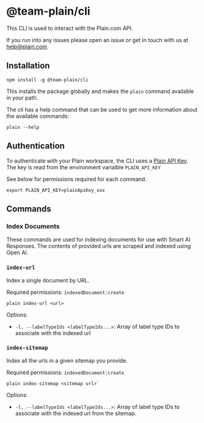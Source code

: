 # @team-plain/cli

This CLI is used to interact with the Plain.com API.

If you run into any issues please open an issue or get in touch with us at [help@plain.com](mailto:help@plain.com).

## Installation

```
npm install -g @team-plain/cli
```

This installs the package globally and makes the `plain` command available in your path.

The cli has a help command that can be used to get more information about the available commands:
```
plain --help
```

## Authentication

To authenticate with your Plain workspace, the CLI uses a [Plain API Key](https://www.plain.com/docs/api-reference/graphql/authentication). The key is read from the environment varialble `PLAIN_API_KEY`

See below for permissions required for each command.
```
export PLAIN_API_KEY=plainApiKey_xxx
```

## Commands

### Index Documents

These commands are used for indexing documents for use with Smart AI Responses. The contents of provided urls are scraped and indexed using Open AI.

### `index-url`

Index a single document by URL.

Required permissions: `indexedDocument:create`

```
plain index-url <url>
```

Options:
- `-l, --labelTypeIds <labelTypeIds...>`: Array of label type IDs to associate with the indexed url

### `index-sitemap`

Index all the urls in a given sitemap you provide.

Required permissions: `indexedDocument:create`

```
plain index-sitemap <sitemap url>`
```

Options:

- `-l, --labelTypeIds <labelTypeIds...>`: Array of label type IDs to associate with the indexed url from the sitemap.